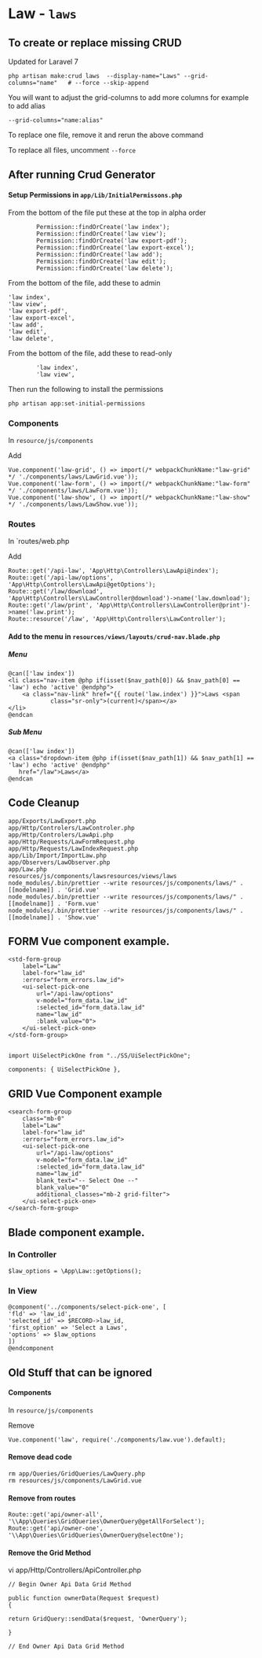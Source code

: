 # Law - `laws`

## To create or replace missing CRUD

Updated for Laravel 7

```
php artisan make:crud laws  --display-name="Laws" --grid-columns="name"   # --force --skip-append
```

You will want to adjust the grid-columns to add more columns  for example to add alias

```
--grid-columns="name:alias"
```

To replace one file, remove it and rerun the above command

To replace all files, uncomment `--force`


## After running Crud Generator


#### Setup Permissions in `app/Lib/InitialPermissons.php`

From the bottom of the file put these at the top in alpha order

```
        Permission::findOrCreate('law index');
        Permission::findOrCreate('law view');
        Permission::findOrCreate('law export-pdf');
        Permission::findOrCreate('law export-excel');
        Permission::findOrCreate('law add');
        Permission::findOrCreate('law edit');
        Permission::findOrCreate('law delete');
```

From the bottom of the file, add these to admin

```
'law index',
'law view',
'law export-pdf',
'law export-excel',
'law add',
'law edit',
'law delete',
```

From the bottom of the file, add these to read-only

```
        'law index',
        'law view',
```

Then run the following to install the permissions

```
php artisan app:set-initial-permissions
```

### Components

In `resource/js/components`


Add

```
Vue.component('law-grid', () => import(/* webpackChunkName:"law-grid" */ './components/laws/LawGrid.vue'));
Vue.component('law-form', () => import(/* webpackChunkName:"law-form" */ './components/laws/LawForm.vue'));
Vue.component('law-show', () => import(/* webpackChunkName:"law-show" */ './components/laws/LawShow.vue'));

```

### Routes

In `routes/web.php


Add

```
Route::get('/api-law', 'App\Http\Controllers\LawApi@index');
Route::get('/api-law/options', 'App\Http\Controllers\LawApi@getOptions');
Route::get('/law/download', 'App\Http\Controllers\LawController@download')->name('law.download');
Route::get('/law/print', 'App\Http\Controllers\LawController@print')->name('law.print');
Route::resource('/law', 'App\Http\Controllers\LawController');
```

#### Add to the menu in `resources/views/layouts/crud-nav.blade.php`

##### Menu

```
@can(['law index'])
<li class="nav-item @php if(isset($nav_path[0]) && $nav_path[0] == 'law') echo 'active' @endphp">
    <a class="nav-link" href="{{ route('law.index') }}">Laws <span
            class="sr-only">(current)</span></a>
</li>
@endcan
```

##### Sub Menu

```
@can(['law index'])
<a class="dropdown-item @php if(isset($nav_path[1]) && $nav_path[1] == 'law') echo 'active' @endphp"
   href="/law">Laws</a>
@endcan
```



## Code Cleanup


```
app/Exports/LawExport.php
app/Http/Controlers/LawControler.php
app/Http/Controlers/LawApi.php
app/Http/Requests/LawFormRequest.php
app/Http/Requests/LawIndexRequest.php
app/Lib/Import/ImportLaw.php
app/Observers/LawObserver.php
app/Law.php
resources/js/components/lawsresources/views/laws
node_modules/.bin/prettier --write resources/js/components/laws/" . [[modelname]] . 'Grid.vue'
node_modules/.bin/prettier --write resources/js/components/laws/" . [[modelname]] . 'Form.vue'
node_modules/.bin/prettier --write resources/js/components/laws/" . [[modelname]] . 'Show.vue'
```




## FORM Vue component example.
```
<std-form-group
    label="Law"
    label-for="law_id"
    :errors="form_errors.law_id">
    <ui-select-pick-one
        url="/api-law/options"
        v-model="form_data.law_id"
        :selected_id="form_data.law_id"
        name="law_id"
        :blank_value="0">
    </ui-select-pick-one>
</std-form-group>


import UiSelectPickOne from "../SS/UiSelectPickOne";

components: { UiSelectPickOne },
```

## GRID Vue Component example

```
<search-form-group
    class="mb-0"
    label="Law"
    label-for="law_id"
    :errors="form_errors.law_id">
    <ui-select-pick-one
        url="/api-law/options"
        v-model="form_data.law_id"
        :selected_id="form_data.law_id"
        name="law_id"
        blank_text="-- Select One --"
        blank_value="0"
        additional_classes="mb-2 grid-filter">
    </ui-select-pick-one>
</search-form-group>
```
## Blade component example.

### In Controller

```
$law_options = \App\Law::getOptions();
```


### In View

```
@component('../components/select-pick-one', [
'fld' => 'law_id',
'selected_id' => $RECORD->law_id,
'first_option' => 'Select a Laws',
'options' => $law_options
])
@endcomponent
```

## Old Stuff that can be ignored

#### Components

 In `resource/js/components`

Remove

```
Vue.component('law', require('./components/law.vue').default);
```

#### Remove dead code

```
rm app/Queries/GridQueries/LawQuery.php
rm resources/js/components/LawGrid.vue
```


#### Remove from routes

```
Route::get('api/owner-all', '\\App\Queries\GridQueries\OwnerQuery@getAllForSelect');
Route::get('api/owner-one', '\\App\Queries\GridQueries\OwnerQuery@selectOne');
```

#### Remove the Grid Method
vi app/Http/Controllers/ApiController.php


```
// Begin Owner Api Data Grid Method

public function ownerData(Request $request)
{

return GridQuery::sendData($request, 'OwnerQuery');

}

// End Owner Api Data Grid Method
```

